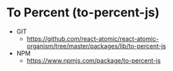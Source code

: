 To Percent (to-percent-js)
===============
   * GIT
      * https://github.com/react-atomic/react-atomic-organism/tree/master/packages/lib/to-percent-js
   * NPM
      * https://www.npmjs.com/package/to-percent-js 


